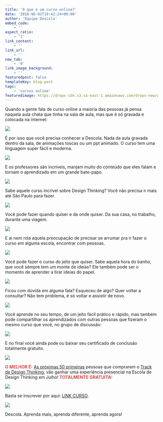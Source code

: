 ```yaml
---
title: 'O que é um curso online?'
date: '2016-06-02T10:42:24+00:00'
author: 'Equipe Descola'
embed_code:
    - ''
aspect_ratio:
    - '1'
link_content:
    - ''
link_url:
    - ''
new_tab:
    - '0'
link_image_background:
    - ''
featuredpost: false
templateKey: blog-post
tags:
    - 'cursos online'
featuredimage: https://drops-cdn.s3.sa-east-1.amazonaws.com/drops-new/wp-content/uploads/2016/05/02134113/giphy-150x150.gif'
---
```

<span class="s1">Quando a gente fala de curso online a maioria das pessoas já pensa naquela aula chata que tinha na sala de aula, mas que é só gravada e colocada na internet:</span>

![](http://i.giphy.com/XuDlhFtiWXZEk.gif)

<span class="s2">É por isso que você precisa conhecer a Descola. Nada da aula gravada dentro da sala, de animações toscas ou um ppt animado. O curso tem uma linguagem super fácil e moderna.</span>

![](http://i.giphy.com/SLBr5yLzocSYw.gif)

<span class="s2">E os professores são incríveis, manjam muito do conteúdo que eles falam e tornam o aprendizado em um grande bate-papo.</span>

![](http://i.giphy.com/TXkMcYVCQPKcU.gif)

<span class="s2">Sabe aquele curso incrível sobre Design Thinking? Você não precisa ir mais até São Paulo para fazer.</span>

![](http://i.giphy.com/jDk2a4KB6SO6Q.gif)

<span class="s2">Você pode fazer quando quiser e da onde quiser. Da sua casa, no trabalho, durante uma viagem.</span>

![](http://i.giphy.com/NXp9HM6YeuS0U.gif)

<span class="s2">E ai nem rola aquela preocupação de precisar se arrumar pra ir fazer o curso em alguma escola, encontrar com pessoas.</span>

![](http://i.giphy.com/FOKFIyQtLXSjm.gif)

<span class="s2">Você pode fazer o curso do jeito que quiser. Sabe aquela hora do banho, que você sempre tem um monte de ideias? Ele também pode ser o momento de aprender a tirar ideias do papel.</span>

![](http://i.giphy.com/13JHOHY8NoO8Bq.gif)

<span class="s2">Ficou com dúvida em alguma fala? Esqueceu de algo? Quer voltar a consultar? Não tem problema, é só voltar e assistir de novo.</span>

![](http://i.giphy.com/101HQZis8cOdna.gif)

<span class="s2">Você aprende no seu tempo, de um jeito fácil prático e rápido, mas também pode compartilhar os aprendizados com outras pessoas que fizeram o mesmo curso que você, no grupo de discussão:</span>

![](http://i.giphy.com/gcZxPiUFzoHgA.gif)

<span class="s2">E no final você ainda pode ou baixar seu certificado de conclusão totalmente gratuito.</span>

![](http://i.giphy.com/EbdFePAZ6hxnO.gif)

<span class="s2"><span style="color: #d14545;">**O MELHOR É:**</span> <span style="text-decoration: underline;">As próximas 50 primeiras</span> pessoas que comprarem o [Track de Design Thinking](http://descola.org/track/design-thinking?utm_source=blog&utm_medium=link&utm_campaign=design-thinking), vão ganhar uma experiência presencial na Escola de Design Thinking em Julho! <span style="color: #d14545;">**TOTALMENTE GRATUITA**!</span></span>

![](http://i.giphy.com/7k0aZNv7cw43m.gif)

<span class="s2">Basta se inscrever por aqui: [LINK CURSO](http://descola.org/track/design-thinking?utm_source=blog&utm_medium=link&utm_campaign=design-thinking).</span>

[![](http://i.giphy.com/4dYKLFwloAxOw.gif)](http://descola.org/track/design-thinking?utm_source=blog&utm_medium=link&utm_campaign=design-thinking)

Descola. Aprenda mais, aprenda diferente, aprenda agora!